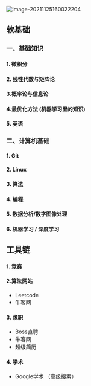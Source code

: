 ![image-20211125160022204](C:\Users\10275\AppData\Roaming\Typora\typora-user-images\image-20211125160022204.png)



## 软基础

### 一、基础知识

#### 1. 微积分

#### 2. 线性代数与矩阵论

#### 3.概率论与信息论

#### 4.最优化方法 (机器学习里的知识)

#### 5. 英语



### 二、计算机基础

#### 1. Git

#### 2. Linux

#### 3. 算法

#### 4. 编程

#### 5. 数据分析/数字图像处理

#### 6. 机器学习 / 深度学习



## 工具链

#### 1. 竞赛

#### 2.算法网站

-  Leetcode
- 牛客网

#### 3. 求职

- Boss直聘
- 牛客网
- 超级简历

#### 4. 学术

- Google学术 （高级搜索）

  



